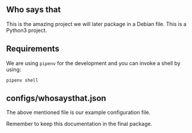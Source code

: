 ## Who says that

This is the amazing project we will later package in a Debian file.
This is a Python3 project.


## Requirements

We are using `pipenv` for the development and you can invoke a shell by using:

```
pipenv shell
```

## configs/whosaysthat.json

The above mentioned file is our example configuration file.

Remember to keep this documentation in the final package.
